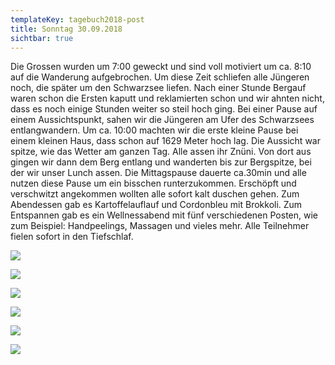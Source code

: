 ```yaml
---
templateKey: tagebuch2018-post
title: Sonntag 30.09.2018
sichtbar: true
---
```

Die Grossen wurden um 7:00 geweckt und sind voll motiviert um ca. 8:10 auf die Wanderung aufgebrochen. Um diese Zeit schliefen alle Jüngeren noch, die später um den Schwarzsee liefen. Nach einer Stunde Bergauf waren schon die Ersten kaputt und reklamierten schon und wir ahnten nicht, dass es noch einige Stunden weiter so steil hoch ging. Bei einer Pause auf einem Aussichtspunkt, sahen wir die Jüngeren am Ufer des Schwarzsees entlangwandern. Um ca. 10:00 machten wir die erste kleine Pause bei einem kleinen Haus, dass schon auf 1629 Meter hoch lag. Die Aussicht war spitze, wie das Wetter am ganzen Tag. Alle assen ihr Znüni. Von dort aus gingen wir dann dem Berg entlang und wanderten bis zur Bergspitze, bei der wir unser Lunch assen. Die Mittagspause dauerte ca.30min und alle nutzen diese Pause um ein bisschen runterzukommen. Erschöpft und verschwitzt angekommen wollten alle sofort kalt duschen gehen. Zum Abendessen gab es Kartoffelauflauf und Cordonbleu mit Brokkoli. Zum Entspannen gab es ein Wellnessabend mit fünf verschiedenen Posten, wie zum Beispiel: Handpeelings, Massagen und vieles mehr. Alle Teilnehmer fielen sofort in den Tiefschlaf.

![](/img/img_2711.jpg)

![](/img/img_2742.jpg)

![](/img/img_2784.jpg)

![](/img/img_2813.jpg)

![](/img/img-20180930-wa0011.jpg)

![](/img/img-20180930-wa0006.jpg)
